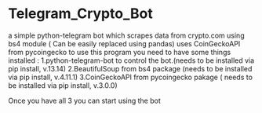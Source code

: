 # Telegram_Crypto_Bot
a simple python-telegram bot which scrapes data from crypto.com using bs4 module ( Can be easily replaced using pandas)
uses CoinGeckoAPI from pycoingecko
to use this program you need to have some things installed :
1.python-telegram-bot to control the bot.(needs to be installed via pip install, v.13.14)
2.BeautifulSoup from bs4 package (needs to be installed via pip install, v.4.11.1)
3.CoinGeckoAPI from pycoingecko pakage ( needs to be installed via pip install, v.3.0.0)

Once you have all 3 you can start using the bot
